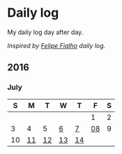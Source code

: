 # Daily log

My daily log day after day.   

*Inspired by [Felipe Fialho](https://github.com/lfeh/dailylog) daily log.*

## 2016

### July

| S | M | T | W | T | F | S |
|---|---|---|---|---|---|---|
|   |   |   |   |   | 1 | 2 |
| 3 | 4 | 5 | [6](/log/2016/2016-07-06.md) | [7](/log/2016/2016-07-07.md) | [08](/log/2016/2016-07-08.md) | 9  |
| 10 | [11](/log/2016/2016-07-11.md) | [12](/log/2016/2016-07-12.md)  | [13](/log/2016/2016-07-13.md)  | [14](/log/2016/2016-07-14.md)  |   |   |
